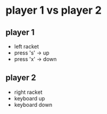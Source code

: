 # player 1 vs player 2
## player 1
- left racket
- press 's' -> up
- press 'x' -> down
  
## player 2
- right racket
- keyboard up
- keyboard down
